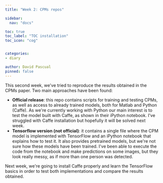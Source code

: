 ```yaml
---
title: "Week 2: CPMs repos"

sidebar:
  nav: "docs"

toc: true
toc_label: "TOC installation"
toc_icon: "cog"


categories:
- diary

author: David Pascual
pinned: false
---
```


This second week, we've tried to reproduce the results obtained in the CPMs paper. Two main approaches have been found:
- **Official release**: this repo contains scripts for training and testing CPMs, as well as access to already trained models, both for Matlab and Python (Caffe). As we're currently working with Python our main interest is to test the model built with Caffe, as shown in their iPython notebook. I've struggled with Caffe installation but hopefully it will be solved next week.
- **Tensorflow version (not official)**: it contains a single file where the CPM model is implemented with TensorFlow and an iPython notebook that explains how to test it. It also provides pretrained models, but we're not sure how these models have been trained. I've been able to execute the code from the notebook and make predictions on some images, but they look really messy, as if more than one person was detected.

Next week, we're going to install Caffe properly and learn the TensorFlow basics in order to test both implementations and compare the results obtained.